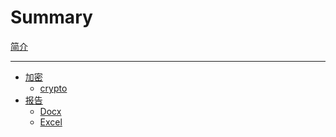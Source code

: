 # Summary

[简介](./tutorial.md)

-----

- [加密]()
  - [crypto](./encryption/pycrypto.md)
- [报告]()
  - [Docx](./report/docx.md)
  - [Excel](./report/excel.md)
